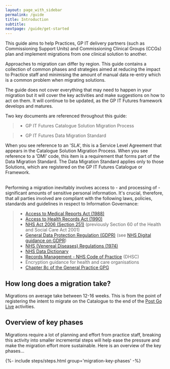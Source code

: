 ```yaml
---
layout: page_with_sidebar
permalink: /guide
title: Introduction
subtitle:
nextpage: /guide/get-started
---
```



This guide aims to help Practices, GP IT delivery partners (such as Commissioning Support Units) and Commissioning Clinical Groups (CCGs) plan and implement migrations from one clinical solution to another. 
<!-- [UPLIFT] removed the word 'migration' -->
<!-- [UPLIFT] replaced 'system' with 'solution' -->
Approaches to migration can differ by region. This guide contains a collection of common phases and strategies aimed at reducing the impact to Practice staff and minimising the amount of manual data re-entry which is a common problem when migrating solutions.

The guide does not cover everything that may need to happen in your migration but it will cover the key activities and make suggestions on how to act on them. It will continue to be updated, as the GP IT Futures framework develops and matures.
<!-- [UPLIFT] Added disclaimer to mention that the guide is not exhaustive in terms of reflecting all changes in the GP IT F framework -->

Two key documents are referenced throughout this guide:
<!-- [UPLIFT] Added explanation that these two documents have content that appears throughout the guide -->
>* GP IT Futures Catalogue Solution Migration Process
<!-- [GAP] Ancillary document is not yet publicly available although it is available to all supplier onboarded to the Catalogue. We will need to find a place where this document is stored online (e.g. GitHub?) -->
>* GP IT Futures Data Migration Standard
<!-- [GAP] Data Migration is not yet publicly available to those without Confluence access. We will need to find a place where this document is stored online. -->

When you see reference to an 'SLA', this is a Service Level Agreement that appears in the Catalogue Solution Migration Process. When you see reference to a 'DMI' code, this item is a requirement that forms part of the Data Migration Standard. The Data Migration Standard applies only to those Solutions, which are registered on the GP IT Futures Catalogue or Framework.
<!-- [UPLIFT] Added explanation regarding how that additional content appears when lifted from those documents. Also added qualifier to explain that DMI requirements only apply to registered solutions, as per the Data Migration Standard -->

<br>Performing a migration inevitably involves access to - and processing of - significant amounts of sensitive personal information. It's crucial, therefore, that all parties involved are compliant with the following laws, policies, standards and guidelines in respect to Information Governance:
<!-- [UPLIFT] The Supplier Compliance Team requested that we add references to these documents in the Migration Guide -->
>* [Access to Medical Reports Act (1988)](http://www.legislation.gov.uk/ukpga/1988/28/contents)
>* [Access to Health Records Act (1990)](http://www.legislation.gov.uk/ukpga/1990/23)
>* [NHS Act 2006 (Section 251)](http://www.legislation.gov.uk/ukpga/2006/41/section/251) (previously Section 60 of the Health and Social Care Act 2001)
>* [General Data Protection Regulation (GDPR)](https://ico.org.uk/for-organisations/guide-to-data-protection/guide-to-the-general-data-protection-regulation-gdpr/) (see [NHS Digital guidance on GDPR](https://digital.nhs.uk/data-and-information/looking-after-information/data-security-and-information-governance/information-governance-alliance-iga/general-data-protection-regulation-gdpr-guidance))
>* [NHS (Venereal Diseases) Regulations (1974)](http://www.legislation.gov.uk/uksi/1974/29/regulation/2/made)
>* [NHS Data Dictionary](https://www.datadictionary.nhs.uk/?_cldee=bGluZHNheWpveWNlQG5ocy5uZXQ%3d&recipientid=contact-8126f32424a0e61180f95065f38bd5b1-cc367001e5d34f55a9ebb2da53a0be7b&esid=2921a4d1-5a70-e711-810d-5065f38bf2f1&urlid=0)
>* [Records Management - NHS Code of Practice](https://digital.nhs.uk/data-and-information/looking-after-information/data-security-and-information-governance/codes-of-practice-for-handling-information-in-health-and-care/records-management-code-of-practice-for-health-and-social-care-2016) (DHSC)
>* Encryption guidance for health and care organisations<!-- [GAP] link missing for 'encryption guidance' reference, do we even need this reference? -->
>* [Chapter 8c of the General Practice GPG](https://assets.publishing.service.gov.uk/government/uploads/system/uploads/attachment_data/file/215680/dh_125350.pdf)

## How long does a migration take?

Migrations on average take between 12-16 weeks. This is from the point of registering the intent to migrate on the Catalogue to the end of the [Post Go Live](/prm-practice-migration/guide/post-go-live) activities.

<!-- [UPLIFT] Replaced 'activity is complete' with 'activities'-->

<!-- [GAP] Need to add details that explain how to register intent to migrate via the Catalogue -->
<!-- [GAP] Do we need to retain reference to the Tracking Database here? -->
<!-- [GAP] Should we add something like 'process to be confirmed' within the actual guide? -->


## Overview of key phases

Migrations require a lot of planning and effort from practice staff, breaking this activity into smaller incremental steps will help ease the pressure and make the migration effort more sustainable. 
Here is an overview of the key phases...

{%- include steps/steps.html group='migration-key-phases' -%}
